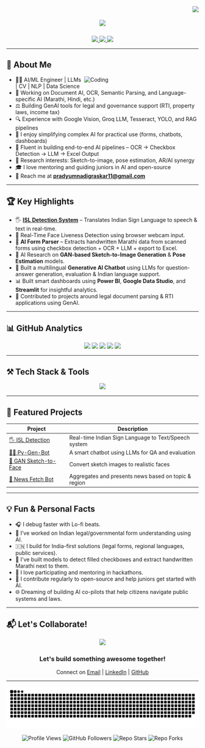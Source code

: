 <!-- Visitor Badge -->
<p align="right">
<img align="right" src="https://visitor-badge.laobi.icu/badge?page_id=pradyumnadigraskar.pradyumnadigraskar" />

</p>

<!-- Intro Banner -->
<h1 align="center">
  <img src="https://readme-typing-svg.herokuapp.com/?font=Righteous&size=35&center=true&vCenter=true&width=500&height=70&duration=4000&lines=Hi+There!+👋;+I'm+Pradyumna+Digraskar!" />
</h1>

<!-- Social -->
<p align="center">
  <a href="https://www.linkedin.com/in/pradyumna-digraskar/" target="_blank">
    <img src="https://img.shields.io/badge/-LinkedIn-%230077B5?style=for-the-badge&logo=linkedin&logoColor=white" />
  </a>
  <a href="https://quora.com/profile/Pradyumna-Digraskar" target="_blank">
    <img src="https://img.shields.io/badge/Quora-%23B92B27?style=for-the-badge&logo=Quora&logoColor=white" />
  </a>
  <a href="https://stackoverflow.com/users/27253908/pradyumna-digraskar" target="_blank">
    <img src="https://img.shields.io/badge/Stackoverflow-FE7A16?style=for-the-badge&logo=stack-overflow&logoColor=white" />
  </a>
</p>

---

## 🧠 About Me
<img align="right" alt="Coding" width="300" src="https://i.pinimg.com/originals/81/17/8b/81178b47a8598f0c81c4799f2cdd4057.gif">

- 👨‍💻 AI/ML Engineer | LLMs | CV | NLP | Data Science
- 🧠 Working on Document AI, OCR, Semantic Parsing, and Language-specific AI (Marathi, Hindi, etc.)
- ⚖️ Building GenAI tools for legal and governance support (RTI, property laws, income tax)
- 🔍 Experience with Google Vision, Groq LLM, Tesseract, YOLO, and RAG pipelines
- 💬 I enjoy simplifying complex AI for practical use (forms, chatbots, dashboards)
- 🚀 Fluent in building end-to-end AI pipelines – OCR → Checkbox Detection → LLM → Excel Output
- 🧪 Research interests: Sketch-to-image, pose estimation, AR/AI synergy
- 🎓 I love mentoring and guiding juniors in AI and open-source
- 📩 Reach me at **pradyumnadigraskar11@gmail.com**

---

## 🏆 Key Highlights
- 🖐 **[ISL Detection System](https://github.com/pradyumnadigraskar/Indian-Hand-Sign-Detection)** – Translates Indian Sign Language to speech & text in real-time.
- 🔐 Real-Time Face Liveness Detection using browser webcam input.
- 📄 **AI Form Parser** – Extracts handwritten Marathi data from scanned forms using checkbox detection + OCR + LLM + export to Excel.
- 🧠 AI Research on **GAN-based Sketch-to-Image Generation** & **Pose Estimation** models.
- 🤖 Built a multilingual **Generative AI Chatbot** using LLMs for question-answer generation, evaluation & Indian language support.
- 📊 Built smart dashboards using **Power BI**, **Google Data Studio**, and **Streamlit** for insightful analytics.
- 🧾 Contributed to projects around legal document parsing & RTI applications using GenAI.

---

## 📊 GitHub Analytics

<div align="center">
  <img src="https://github-readme-stats.vercel.app/api?username=pradyumnadigraskar&theme=radical&show_icons=true&hide_border=true" />
  <img src="https://github-readme-streak-stats.herokuapp.com?user=pradyumnadigraskar&theme=radical&hide_border=true" />
  <img src="https://github-readme-stats.vercel.app/api/top-langs/?username=pradyumnadigraskar&layout=compact&theme=radical&hide_border=true" />
  <img src="https://github-profile-summary-cards.vercel.app/api/cards/profile-details?username=pradyumnadigraskar&theme=github_dark" />
  <img src="https://github-profile-trophy.vercel.app/?username=pradyumnadigraskar&theme=algolia&margin-w=15" />
</div>

---

## ⚒️ Tech Stack & Tools

<div align="center">
  <img src="https://skillicons.dev/icons?i=python,java,flask,django,tensorflow,keras,opencv,numpy,pandas,javascript,html,css,mysql,mongodb,git,github,vscode,linux,docker,figma" />
</div>

---

## 🚀 Featured Projects

| Project | Description |
|--------|-------------|
| [🖐 ISL Detection](https://github.com/pradyumnadigraskar/Indian-Hand-Sign-Detection) | Real-time Indian Sign Language to Text/Speech system |
| [🧑‍💻 Py-Gen-Bot](https://github.com/pradyumnadigraskar/Py-Gen-bot) | A smart chatbot using LLMs for QA and evaluation |
| [🎨 GAN Sketch-to-Face](https://github.com/pradyumnadigraskar/GAN-Sketch-to-Image) | Convert sketch images to realistic faces |
| [📰 News Fetch Bot](https://github.com/pradyumnadigraskar/News_Fetch_bot) | Aggregates and presents news based on topic & region |



---

## 💡 Fun & Personal Facts

- 🎧 I debug faster with Lo-fi beats.
- 📜 I’ve worked on Indian legal/governmental form understanding using AI.
- 🇮🇳 I build for India-first solutions (legal forms, regional languages, public services).
- 🧪 I've built models to detect filled checkboxes and extract handwritten Marathi next to them.
- 🎯 I love participating and mentoring in hackathons.
- 🧠 I contribute regularly to open-source and help juniors get started with AI.
- 🌐 Dreaming of building AI co-pilots that help citizens navigate public systems and laws.

---

## 📬 Let's Collaborate!

<div align="center">
  <img src="https://media.giphy.com/media/hvRJCLFzcasrR4ia7z/giphy.gif" width="80" />
  <h3>Let's build something awesome together!</h3>
  <p>
    Connect on <a href="mailto:pradyumnadigraskar11@gmail.com">Email</a> |
    <a href="https://www.linkedin.com/in/pradyumna-digraskar/">LinkedIn</a> |
    <a href="https://github.com/pradyumnadigraskar">GitHub</a>
  </p>
</div>

---

<!-- Visitor Graph -->
<p align="center">
  <img src="https://raw.githubusercontent.com/platane/snk/output/github-contribution-grid-snake-dark.svg" />
</p>

<p align="center">
  <!-- Profile Views -->
  <img src="https://komarev.com/ghpvc/?username=pradyumnadigraskar&label=Profile%20Views&color=0e75b6&style=flat" alt="Profile Views" />

  <!-- Followers -->
  <img src="https://img.shields.io/github/followers/pradyumnadigraskar?label=Followers&style=flat-square&color=blue" alt="GitHub Followers" />

  <!-- Stars on main repo -->
  <img src="https://img.shields.io/github/stars/pradyumnadigraskar/Py-Gen-bot?label=Repo%20Stars&style=flat-square&color=yellow" alt="Repo Stars" />

  <!-- Forks on main repo -->
  <img src="https://img.shields.io/github/forks/pradyumnadigraskar/Py-Gen-bot?label=Repo%20Forks&style=flat-square&color=orange" alt="Repo Forks" />
</p>


